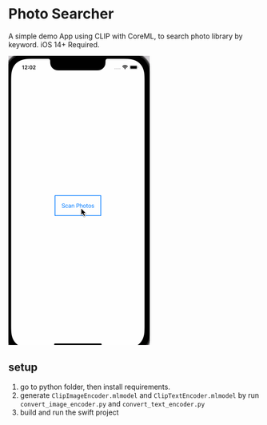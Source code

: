 # Photo Searcher

A simple demo App using CLIP with CoreML, to search photo library by keyword. iOS 14+ Required.

![](https://raw.githubusercontent.com/Mamong/photos-searcher.swift/photolibrary/screenshot/1.gif)

## setup
1. go to python folder, then install requirements.
2. generate `ClipImageEncoder.mlmodel` and `ClipTextEncoder.mlmodel` by run `convert_image_encoder.py` and `convert_text_encoder.py`
3. build and run the swift project
